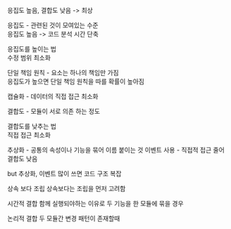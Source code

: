 응집도 높음, 결합도 낮음 -> 최상

응집도 - 관련된 것이 모여있는 수준<br>
응집도 높음 -> 코드 분석 시간 단축

응집도를 높이는 법<br>
수정 범위 최소화

단일 책임 원칙 - 요소는 하나의 책임만 가짐<br>
응집도가 높으면 단일 책임 원칙을 따를 확률이 높아짐

캡슐화 - 데이터의 직접 접근 최소화

결합도 - 모듈이 서로 의존 하는 정도

결합도를 낮추는 법<br>
직접 접근 최소화

추상화 - 공통의 속성이나 기능을 묶어 이름 붙이는 것
이벤트 사용 - 직접적 접근 줄어 결합도 낮음

but 추상화, 이벤트 많이 쓰면 코드 구조 복잡

상속 보다 조립
상속보다는 조립을 먼저 고려함

시간적 결합
함께 실행되야하는 이유로 두 기능을 한 모듈에 묶을 경우

논리적 결합
두 모듈간 변경 패턴이 존재할때